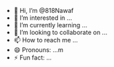 - 👋 Hi, I’m @818Nawaf
- 👀 I’m interested in ...
- 🌱 I’m currently learning ...
- 💞️ I’m looking to collaborate on ...
- 📫 How to reach me ...
- 😄 Pronouns: ...m
- ⚡ Fun fact: ...

<!---
818Nawaf/818Nawaf is a ✨ specialj ✨ repository because its `README.md` (this file) appears on your GitHub profile.
You can click the Preview link to take a look at your changes.
--->
